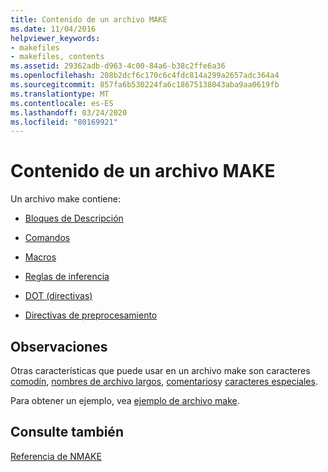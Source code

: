 ```yaml
---
title: Contenido de un archivo MAKE
ms.date: 11/04/2016
helpviewer_keywords:
- makefiles
- makefiles, contents
ms.assetid: 29362adb-d963-4c00-84a6-b38c2ffe6a36
ms.openlocfilehash: 208b2dcf6c170c6c4fdc814a299a2657adc364a4
ms.sourcegitcommit: 857fa6b530224fa6c18675138043aba9aa0619fb
ms.translationtype: MT
ms.contentlocale: es-ES
ms.lasthandoff: 03/24/2020
ms.locfileid: "80169921"
---
```

# <a name="contents-of-a-makefile"></a>Contenido de un archivo MAKE

Un archivo make contiene:

- [Bloques de Descripción](description-blocks.md)

- [Comandos](commands-in-a-makefile.md)

- [Macros](macros-and-nmake.md)

- [Reglas de inferencia](inference-rules.md)

- [DOT (directivas)](dot-directives.md)

- [Directivas de preprocesamiento](makefile-preprocessing.md)

## <a name="remarks"></a>Observaciones

Otras características que puede usar en un archivo make son caracteres [comodín](wildcards-and-nmake.md), [nombres de archivo largos](long-filenames-in-a-makefile.md), [comentarios](comments-in-a-makefile.md)y [caracteres especiales](special-characters-in-a-makefile.md).

Para obtener un ejemplo, vea [ejemplo de archivo make](sample-makefile.md).

## <a name="see-also"></a>Consulte también

[Referencia de NMAKE](nmake-reference.md)
